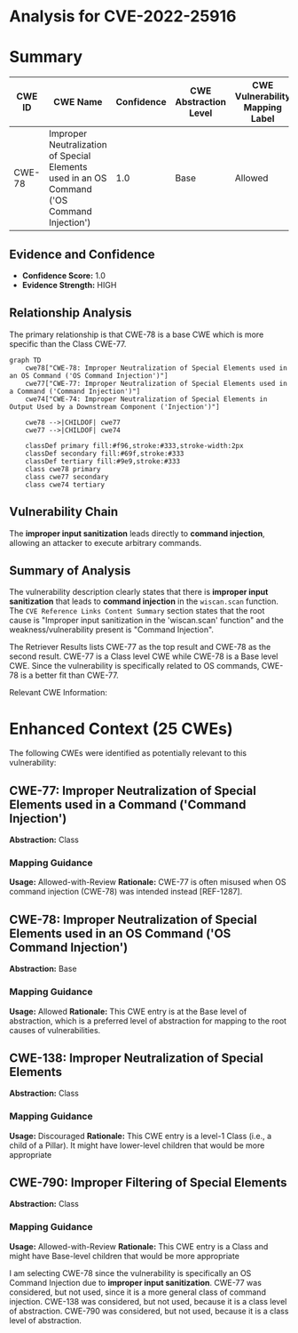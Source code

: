 # Analysis for CVE-2022-25916

# Summary
| CWE ID | CWE Name | Confidence | CWE Abstraction Level | CWE Vulnerability Mapping Label | CWE-Vulnerability Mapping Notes |
|---|---|---|---|---|---|
| CWE-78 | Improper Neutralization of Special Elements used in an OS Command ('OS Command Injection') | 1.0 | Base | Allowed | Primary CWE |

## Evidence and Confidence

*   **Confidence Score:** 1.0
*   **Evidence Strength:** HIGH

## Relationship Analysis
The primary relationship is that CWE-78 is a base CWE which is more specific than the Class CWE-77.

```mermaid
graph TD
    cwe78["CWE-78: Improper Neutralization of Special Elements used in an OS Command ('OS Command Injection')"]
    cwe77["CWE-77: Improper Neutralization of Special Elements used in a Command ('Command Injection')"]
    cwe74["CWE-74: Improper Neutralization of Special Elements in Output Used by a Downstream Component ('Injection')"]

    cwe78 -->|CHILDOF| cwe77
    cwe77 -->|CHILDOF| cwe74

    classDef primary fill:#f96,stroke:#333,stroke-width:2px
    classDef secondary fill:#69f,stroke:#333
    classDef tertiary fill:#9e9,stroke:#333
    class cwe78 primary
    class cwe77 secondary
    class cwe74 tertiary
```

## Vulnerability Chain
The **improper input sanitization** leads directly to **command injection**, allowing an attacker to execute arbitrary commands.

## Summary of Analysis
The vulnerability description clearly states that there is **improper input sanitization** that leads to **command injection** in the `wiscan.scan` function. The `CVE Reference Links Content Summary` section states that the root cause is "Improper input sanitization in the 'wiscan.scan' function" and the weakness/vulnerability present is "Command Injection".

The Retriever Results lists CWE-77 as the top result and CWE-78 as the second result. CWE-77 is a Class level CWE while CWE-78 is a Base level CWE. Since the vulnerability is specifically related to OS commands, CWE-78 is a better fit than CWE-77.

Relevant CWE Information:

# Enhanced Context (25 CWEs)
The following CWEs were identified as potentially relevant to this vulnerability:

## CWE-77: Improper Neutralization of Special Elements used in a Command ('Command Injection')
**Abstraction:** Class

### Mapping Guidance
**Usage:** Allowed-with-Review
**Rationale:** CWE-77 is often misused when OS command injection (CWE-78) was intended instead [REF-1287].

## CWE-78: Improper Neutralization of Special Elements used in an OS Command ('OS Command Injection')
**Abstraction:** Base

### Mapping Guidance
**Usage:** Allowed
**Rationale:** This CWE entry is at the Base level of abstraction, which is a preferred level of abstraction for mapping to the root causes of vulnerabilities.

## CWE-138: Improper Neutralization of Special Elements
**Abstraction:** Class

### Mapping Guidance
**Usage:** Discouraged
**Rationale:** This CWE entry is a level-1 Class (i.e., a child of a Pillar). It might have lower-level children that would be more appropriate

## CWE-790: Improper Filtering of Special Elements
**Abstraction:** Class

### Mapping Guidance
**Usage:** Allowed-with-Review
**Rationale:** This CWE entry is a Class and might have Base-level children that would be more appropriate

I am selecting CWE-78 since the vulnerability is specifically an OS Command Injection due to **improper input sanitization**.
CWE-77 was considered, but not used, since it is a more general class of command injection.
CWE-138 was considered, but not used, because it is a class level of abstraction.
CWE-790 was considered, but not used, because it is a class level of abstraction.